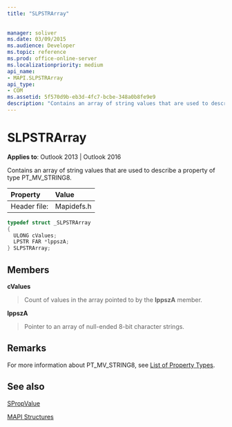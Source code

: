 ```yaml
---
title: "SLPSTRArray"
 
 
manager: soliver
ms.date: 03/09/2015
ms.audience: Developer
ms.topic: reference
ms.prod: office-online-server
ms.localizationpriority: medium
api_name:
- MAPI.SLPSTRArray
api_type:
- COM
ms.assetid: 5f570d9b-eb3d-4fc7-bcbe-348a0b8fe9e9
description: "Contains an array of string values that are used to describe a property of type PT_MV_STRING8."
---
```


# SLPSTRArray

  
  
**Applies to**: Outlook 2013 | Outlook 2016 
  
Contains an array of string values that are used to describe a property of type PT_MV_STRING8.
  
|Property |Value |
|:-----|:-----|
|Header file:  <br/> |Mapidefs.h  <br/> |
   
```cpp
typedef struct _SLPSTRArray
{
  ULONG cValues;
  LPSTR FAR *lppszA;
} SLPSTRArray;

```

## Members

 **cValues**
  
> Count of values in the array pointed to by the **lppszA** member. 
    
 **lppszA**
  
> Pointer to an array of null-ended 8-bit character strings.
    
## Remarks

For more information about PT_MV_STRING8, see [List of Property Types](property-types.md).
  
## See also



[SPropValue](spropvalue.md)


[MAPI Structures](mapi-structures.md)

